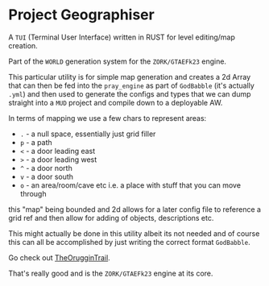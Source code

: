 # Project Geographiser

A `TUI` (Terminal User Interface) written in RUST for level editing/map creation.

Part of the `WORLD` generation system for the `ZORK/GTAEFk23` engine.

This particular utility is for simple map generation and creates a 2d Array
that can then be fed into the `pray_engine` as part of `GodBabble` (it's actually `.yml`)
and then used to generate the configs and types that we can dump straight into a `MUD` project
and compile down to a deployable AW.

In terms of mapping we use a few chars to represent areas:

* `.` - a null space, essentially just grid filler
* `p` - a path
* `<` - a door leading east
* `>` - a door leading west
* `^` - a door north
* `v` - a door south
* `o` - an area/room/cave etc i.e. a place with stuff that you can move through

this "map" being bounded and 2d allows for a later config file to reference a grid ref and then 
allow for adding of objects, descriptions etc.

This might actually be done in this utility albeit its not needed and of course this can all be 
accomplished by just writing the correct format `GodBabble`. 

Go check out [TheOrugginTrail](https://github.com/ArchetypalTech/TheOrugginTrail). 

That's really good and is the `ZORK/GTAEFk23` engine at its core.